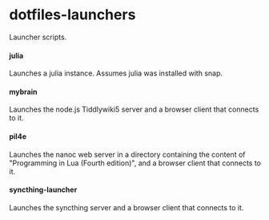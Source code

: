 # dotfiles-launchers

Launcher scripts.

#### julia ####

Launches a julia instance. Assumes julia was installed with snap.

#### mybrain ####

Launches the node.js Tiddlywiki5 server and a browser client that connects to
it.

#### pil4e ####

Launches the nanoc web server in a directory containing the content of
"Programming in Lua (Fourth edition)", and a browser client that connects to
it.

#### syncthing-launcher ####

Launches the syncthing server and a browser client that connects to it.
